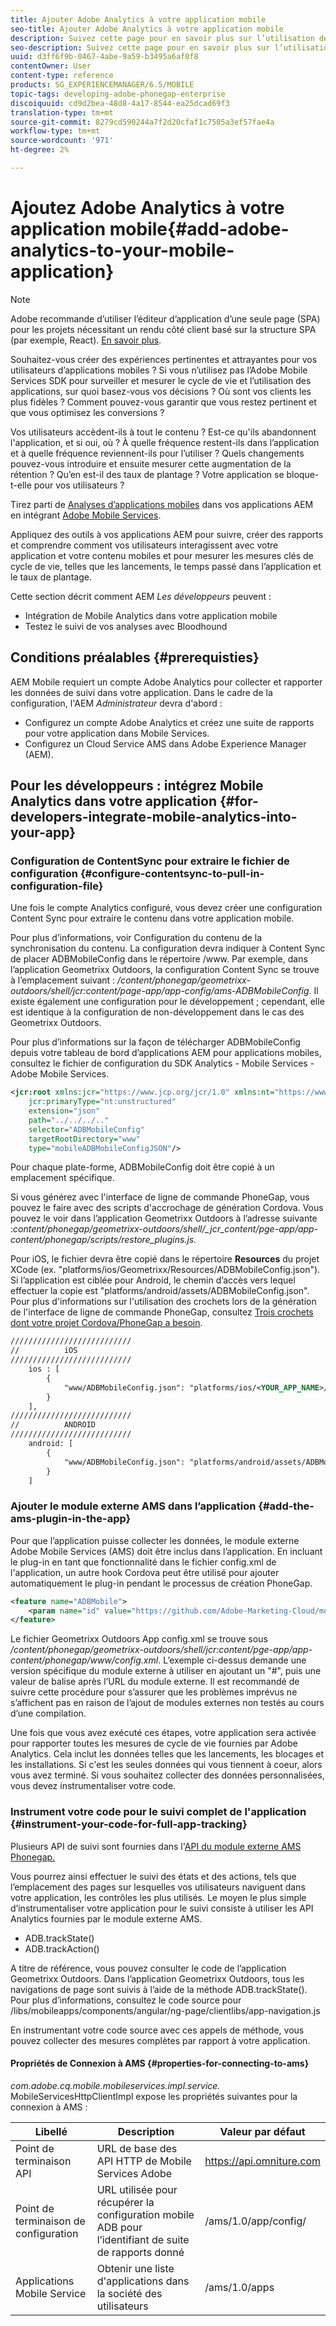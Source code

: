 ```yaml
---
title: Ajouter Adobe Analytics à votre application mobile
seo-title: Ajouter Adobe Analytics à votre application mobile
description: Suivez cette page pour en savoir plus sur l’utilisation des analyses des applications mobiles dans vos applications AEM en les intégrant à Adobe Mobile Services.
seo-description: Suivez cette page pour en savoir plus sur l’utilisation des analyses des applications mobiles dans vos applications AEM en les intégrant à Adobe Mobile Services.
uuid: d3ff6f9b-0467-4abe-9a59-b3495a6af0f8
contentOwner: User
content-type: reference
products: SG_EXPERIENCEMANAGER/6.5/MOBILE
topic-tags: developing-adobe-phonegap-enterprise
discoiquuid: cd9d2bea-48d8-4a17-8544-ea25dcad69f3
translation-type: tm+mt
source-git-commit: 8279cd590244a7f2d20cfaf1c7505a3ef57fae4a
workflow-type: tm+mt
source-wordcount: '971'
ht-degree: 2%

---
```



# Ajoutez Adobe Analytics à votre application mobile{#add-adobe-analytics-to-your-mobile-application}

>[!NOTE]
>
>Adobe recommande d’utiliser l’éditeur d’application d’une seule page (SPA) pour les projets nécessitant un rendu côté client basé sur la structure SPA (par exemple, React). [En savoir plus](/help/sites-developing/spa-overview.md).

Souhaitez-vous créer des expériences pertinentes et attrayantes pour vos utilisateurs d’applications mobiles ? Si vous n’utilisez pas l’Adobe Mobile Services SDK pour surveiller et mesurer le cycle de vie et l’utilisation des applications, sur quoi basez-vous vos décisions ? Où sont vos clients les plus fidèles ? Comment pouvez-vous garantir que vous restez pertinent et que vous optimisez les conversions ?

Vos utilisateurs accèdent-ils à tout le contenu ? Est-ce qu&#39;ils abandonnent l&#39;application, et si oui, où ? À quelle fréquence restent-ils dans l’application et à quelle fréquence reviennent-ils pour l’utiliser ? Quels changements pouvez-vous introduire et ensuite mesurer cette augmentation de la rétention ? Qu’en est-il des taux de plantage ? Votre application se bloque-t-elle pour vos utilisateurs ?

Tirez parti de [Analyses d’applications mobiles](https://www.adobe.com/ca/solutions/digital-analytics/mobile-web-apps-analytics.html) dans vos applications AEM en intégrant [Adobe Mobile Services](https://www.adobe.com/marketing-cloud/mobile-marketing.html).

Appliquez des outils à vos applications AEM pour suivre, créer des rapports et comprendre comment vos utilisateurs interagissent avec votre application et votre contenu mobiles et pour mesurer les mesures clés de cycle de vie, telles que les lancements, le temps passé dans l’application et le taux de plantage.

Cette section décrit comment AEM *Les développeurs* peuvent :

* Intégration de Mobile Analytics dans votre application mobile
* Testez le suivi de vos analyses avec Bloodhound

## Conditions préalables {#prerequisties}

AEM Mobile requiert un compte Adobe Analytics pour collecter et rapporter les données de suivi dans votre application. Dans le cadre de la configuration, l&#39;AEM *Administrateur* devra d&#39;abord :

* Configurez un compte Adobe Analytics et créez une suite de rapports pour votre application dans Mobile Services.
* Configurez un Cloud Service AMS dans Adobe Experience Manager (AEM).

## Pour les développeurs : intégrez Mobile Analytics dans votre application {#for-developers-integrate-mobile-analytics-into-your-app}

### Configuration de ContentSync pour extraire le fichier de configuration {#configure-contentsync-to-pull-in-configuration-file}

Une fois le compte Analytics configuré, vous devez créer une configuration Content Sync pour extraire le contenu dans votre application mobile.

Pour plus d’informations, voir Configuration du contenu de la synchronisation du contenu. La configuration devra indiquer à Content Sync de placer ADBMobileConfig dans le répertoire /www. Par exemple, dans l’application Geometrixx Outdoors, la configuration Content Sync se trouve à l’emplacement suivant : */content/phonegap/geometrixx-outdoors/shell/jcr:content/page-app/app-config/ams-ADBMobileConfig*. Il existe également une configuration pour le développement ; cependant, elle est identique à la configuration de non-développement dans le cas des Geometrixx Outdoors.

Pour plus d’informations sur la façon de télécharger ADBMobileConfig depuis votre tableau de bord d’applications AEM pour applications mobiles, consultez le fichier de configuration du SDK Analytics - Mobile Services - Adobe Mobile Services.

```xml
<jcr:root xmlns:jcr="https://www.jcp.org/jcr/1.0" xmlns:nt="https://www.jcp.org/jcr/nt/1.0"
    jcr:primaryType="nt:unstructured"
    extension="json"
    path="../../../.."
    selector="ADBMobileConfig"
    targetRootDirectory="www"
    type="mobileADBMobileConfigJSON"/>
```

Pour chaque plate-forme, ADBMobileConfig doit être copié à un emplacement spécifique.

Si vous générez avec l&#39;interface de ligne de commande PhoneGap, vous pouvez le faire avec des scripts d&#39;accrochage de génération Cordova. Vous pouvez le voir dans l’application Geometrixx Outdoors à l’adresse suivante :*content/phonegap/geometrixx-outdoors/shell/_jcr_content/pge-app/app-content/phonegap/scripts/restore_plugins.js.*

Pour iOS, le fichier devra être copié dans le répertoire **Resources** du projet XCode (ex. &quot;platforms/ios/Geometrixx/Resources/ADBMobileConfig.json&quot;). Si l’application est ciblée pour Android, le chemin d’accès vers lequel effectuer la copie est &quot;platforms/android/assets/ADBMobileConfig.json&quot;. Pour plus d&#39;informations sur l&#39;utilisation des crochets lors de la génération de l&#39;interface de ligne de commande PhoneGap, consultez [Trois crochets dont votre projet Cordova/PhoneGap a besoin](https://devgirl.org/2013/11/12/three-hooks-your-cordovaphonegap-project-needs/).

```xml
///////////////////////////
//          iOS
///////////////////////////
    ios : [
        {
            "www/ADBMobileConfig.json": "platforms/ios/<YOUR_APP_NAME>/Resources/ADBMobileConfig.json"
        }
    ],
///////////////////////////
//          ANDROID
///////////////////////////
    android: [
        {
            "www/ADBMobileConfig.json": "platforms/android/assets/ADBMobileConfig.json"
        }
    ]
```

### Ajouter le module externe AMS dans l’application {#add-the-ams-plugin-in-the-app}

Pour que l’application puisse collecter les données, le module externe Adobe Mobile Services (AMS) doit être inclus dans l’application. En incluant le plug-in en tant que fonctionnalité dans le fichier config.xml de l&#39;application, un autre hook Cordova peut être utilisé pour ajouter automatiquement le plug-in pendant le processus de création PhoneGap.

```xml
<feature name="ADBMobile">
    <param name="id" value="https://github.com/Adobe-Marketing-Cloud/mobile-services#0482f9cedf90c98a8d4b07219ece1933b2e46a60"/>
</feature>
```

Le fichier Geometrixx Outdoors App config.xml se trouve sous */content/phonegap/geometrixx-outdoors/shell/jcr:content/pge-app/app-content/phonegap/www/config.xml*. L’exemple ci-dessus demande une version spécifique du module externe à utiliser en ajoutant un &quot;#&quot;, puis une valeur de balise après l’URL du module externe. Il est recommandé de suivre cette procédure pour s’assurer que les problèmes imprévus ne s’affichent pas en raison de l’ajout de modules externes non testés au cours d’une compilation.

Une fois que vous avez exécuté ces étapes, votre application sera activée pour rapporter toutes les mesures de cycle de vie fournies par Adobe Analytics. Cela inclut les données telles que les lancements, les blocages et les installations. Si c&#39;est les seules données qui vous tiennent à coeur, alors vous avez terminé. Si vous souhaitez collecter des données personnalisées, vous devez instrumentaliser votre code.

### Instrument votre code pour le suivi complet de l&#39;application {#instrument-your-code-for-full-app-tracking}

Plusieurs API de suivi sont fournies dans l&#39;[API du module externe AMS Phonegap.](https://docs.adobe.com/content/help/en/mobile-services/ios/phonegap-ios/phonegap-methods.html)

Vous pourrez ainsi effectuer le suivi des états et des actions, tels que l’emplacement des pages sur lesquelles vos utilisateurs naviguent dans votre application, les contrôles les plus utilisés. Le moyen le plus simple d’instrumentaliser votre application pour le suivi consiste à utiliser les API Analytics fournies par le module externe AMS.

* ADB.trackState()
* ADB.trackAction()

A titre de référence, vous pouvez consulter le code de l’application Geometrixx Outdoors. Dans l’application Geometrixx Outdoors, tous les navigations de page sont suivis à l’aide de la méthode ADB.trackState(). Pour plus d’informations, consultez le code source pour /libs/mobileapps/components/angular/ng-page/clientlibs/app-navigation.js

En instrumentant votre code source avec ces appels de méthode, vous pouvez collecter des mesures complètes par rapport à votre application.

#### Propriétés de Connexion à AMS {#properties-for-connecting-to-ams}

*com.adobe.cq.mobile.mobileservices.impl.service.* MobileServicesHttpClientImpl expose les propriétés suivantes pour la connexion à AMS :

| **Libellé** | **Description** | **Valeur par défaut** |
|---|---|---|
| Point de terminaison API | URL de base des API HTTP de Mobile Services Adobe | https://api.omniture.com |
| Point de terminaison de configuration | URL utilisée pour récupérer la configuration mobile ADB pour l’identifiant de suite de rapports donné | /ams/1.0/app/config/ |
| Applications Mobile Service | Obtenir une liste d&#39;applications dans la société des utilisateurs | /ams/1.0/apps |

